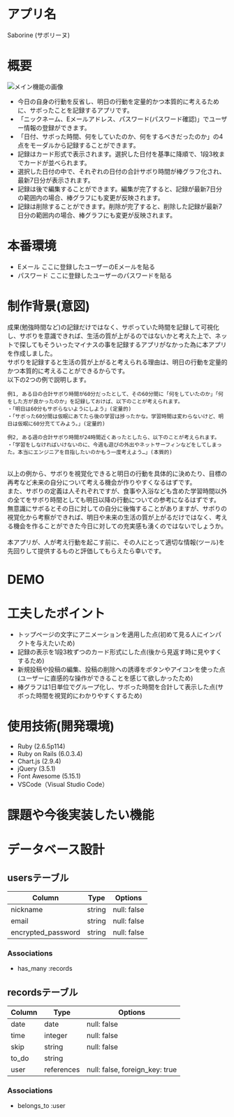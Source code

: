 # アプリ名

Saborine (サボリーヌ)

# 概要
![メイン機能の画像](https://user-images.githubusercontent.com/73570767/102845371-c5b55580-4450-11eb-9aee-03b44da8dea1.jpg)<br>

- 今日の自身の行動を反省し、明日の行動を定量的かつ本質的に考えるために、サボったことを記録するアプリです。<br>
- 「ニックネーム、Eメールアドレス、パスワード(パスワード確認)」でユーザー情報の登録ができます。<br>
- 「日付、サボった時間、何をしていたのか、何をするべきだったのか」の4点をモーダルから記録することができます。<br>
- 記録はカード形式で表示されます。選択した日付を基準に降順で、1段3枚までカードが並べられます。<br>
- 選択した日付の中で、それぞれの日付の合計サボり時間が棒グラフ化され、最新7日分が表示されます。<br>
- 記録は後で編集することができます。編集が完了すると、記録が最新7日分の範囲内の場合、棒グラフにも変更が反映されます。<br>
- 記録は削除することができます。削除が完了すると、削除した記録が最新7日分の範囲内の場合、棒グラフにも変更が反映されます。<br>

# 本番環境

<!-- ここにデプロイしたアプリのURLを貼る -->

- Eメール ここに登録したユーザーのEメールを貼る<br>
- パスワード ここに登録したユーザーのパスワードを貼る<br>

# 制作背景(意図)
成果(勉強時間など)の記録だけではなく、サボっていた時間を記録して可視化し、サボりを意識できれば、生活の質が上がるのではないかと考えた上で、ネットで探してもそういったマイナスの事を記録するアプリがなかった為に本アプリを作成しました。<br>
サボりを記録すると生活の質が上がると考えられる理由は、明日の行動を定量的かつ本質的に考えることができるからです。<br>
以下の2つの例で説明します。<br>

```
例1, ある日の合計サボり時間が60分だったとして、その60分間に「何をしていたのか」「何をした方が良かったのか」を記録しておけば、以下のことが考えられます。
・「明日は60分もサボらないようにしよう」(定量的)
・「サボった60分間は仮眠にあてたら後の学習は捗ったかな。学習時間は変わらないけど、明日は仮眠に60分充ててみよう。」(定量的)
```

```
例2, ある週の合計サボり時間が24時間近くあったとしたら、以下のことが考えられます。
・「学習をしなければいけないのに、今週も遊びの外出やネットサーフィンなどをしてしまった。本当にエンジニアを目指したいのかもう一度考えよう…」(本質的)
```
<br>
以上の例から、サボりを視覚化できると明日の行動を具体的に決めたり、目標の再考など未来の自分について考える機会が作りやすくなるはずです。<br>
また、サボりの定義は人それぞれですが、食事や入浴なども含めた学習時間以外の全てをサボり時間としても明日以降の行動についての参考になるはずです。<br>
無意識にサボるとその日に対しての自分に後悔することがありますが、サボりの視覚化から考察ができれば、明日や未来の生活の質が上がるだけではなく、考える機会を作ることができた今日に対しての充実感も湧くのではないでしょうか。<br>
<br>
本アプリが、人が考え行動を起こす前に、その人にとって適切な情報(ツール)を先回りして提供するものと評価してもらえたら幸いです。

# DEMO

# 工夫したポイント
- トップページの文字にアニメーションを適用した点(初めて見る人にインパクトを与えたいため)<br>
- 記録の表示を1段3枚ずつのカード形式にした点(後から見返す時に見やすくするため)<br>
- 新規投稿や投稿の編集、投稿の削除への誘導をボタンやアイコンを使った点(ユーザーに直感的な操作ができることを感じて欲しかったため)<br>
- 棒グラフは1日単位でグループ化し、サボった時間を合計して表示した点(サボった時間を視覚的にわかりやすくするため)<br>

# 使用技術(開発環境)
- Ruby (2.6.5p114)<br>
- Ruby on Rails (6.0.3.4)<br>
- Chart.js (2.9.4)<br>
- jQuery (3.5.1)<br>
- Font Awesome (5.15.1)<br>
- VSCode（Visual Studio Code）<br>

# 課題や今後実装したい機能

# データベース設計

## usersテーブル

| Column             | Type   | Options     |
| ------------------ | ------ | ----------- |
| nickname           | string | null: false |
| email              | string | null: false |
| encrypted_password | string | null: false |

### Associations

- has_many :records

## recordsテーブル

| Column | Type       | Options                        |
| ------ | ---------- | ------------------------------ |
| date   | date       | null: false                    |
| time   | integer    | null: false                    |
| skip   | string     | null: false                    |
| to_do  | string     |                                |
| user   | references | null: false, foreign_key: true |

### Associations

- belongs_to :user